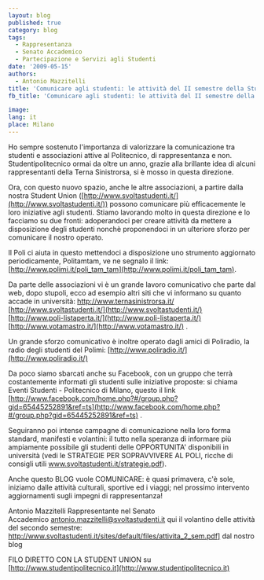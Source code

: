 ```yaml
---
layout: blog
published: true
category: blog
tags:
  - Rappresentanza
  - Senato Accademico
  - Partecipazione e Servizi agli Studenti
date: '2009-05-15'
authors:
  - Antonio Mazzitelli
title: 'Comunicare agli studenti: le attività del II semestre della Student Union'
fb_title: 'Comunicare agli studenti: le attività del II semestre della Student Union'

image: 
lang: it
place: Milano
---
```


Ho sempre sostenuto l'importanza di valorizzare la comunicazione tra studenti e associazioni attive al Politecnico, di rappresentanza e non. Studentipolitecnico ormai da oltre un anno, grazie alla brillante idea di alcuni rappresentanti della Terna Sinistrorsa, si è mosso in questa direzione.

Ora, con questo nuovo spazio, anche le altre associazioni, a partire dalla nostra Student Union ([http://www.svoltastudenti.it/](http://www.svoltastudenti.it/)) possono comunicare più efficacemente le loro iniziative agli studenti. Stiamo lavorando molto in questa direzione e lo facciamo su due fronti: adoperandoci per creare attività da mettere a disposizione degli studenti nonchè proponendoci in un ulteriore sforzo per comunicare il nostro operato.

Il Poli ci aiuta in questo mettendoci a disposizione uno strumento aggiornato periodicamente, Politamtam, ve ne segnalo il link: [http://www.polimi.it/poli_tam_tam](http://www.polimi.it/poli_tam_tam).

Da parte delle associazioni vi è un grande lavoro comunicativo che parte dal web, dopo stupoli, ecco ad esempio altri siti che vi informano su quanto accade in università: http://www.ternasinistrorsa.it/ [http://www.svoltastudenti.it/](http://www.svoltastudenti.it/) [http://www.poli-listaperta.it/](http://www.poli-listaperta.it/) [http://www.votamastro.it/](http://www.votamastro.it/) .

Un grande sforzo comunicativo è inoltre operato dagli amici di Poliradio, la radio degli studenti del Polimi: [http://www.poliradio.it/](http://www.poliradio.it/)

Da poco siamo sbarcati anche su Facebook, con un gruppo che terrà costantemente informati gli studenti sulle iniziative proposte: si chiama Eventi Studenti - Politecnico di Milano, questo il link [http://www.facebook.com/home.php?#/group.php?gid=65445252891&ref=ts](http://www.facebook.com/home.php?#/group.php?gid=65445252891&ref=ts) .

Seguiranno poi intense campagne di comunicazione nella loro forma standard, manifesti e volantini: il tutto nella speranza di informare più ampiamente possibile gli studenti delle OPPORTUNITA' disponibili in università (vedi le STRATEGIE PER SOPRAVVIVERE AL POLI, ricche di consigli utili www.svoltastudenti.it/strategie.pdf).

Anche questo BLOG vuole COMUNICARE: è quasi primavera, c'è sole, iniziamo dalle attività culturali, sportive ed i viaggi; nel prossimo intervento aggiornamenti sugli impegni di rappresentanza!

Antonio Mazzitelli Rappresentante nel Senato Accademico antonio.mazzitelli@svoltastudenti.it qui il volantino delle attività del secondo semestre: http://www.svoltastudenti.it/sites/default/files/attivita_2_sem.pdf] dal nostro blog

FILO DIRETTO CON LA STUDENT UNION su [http://www.studentipolitecnico.it](http://www.studentipolitecnico.it)
